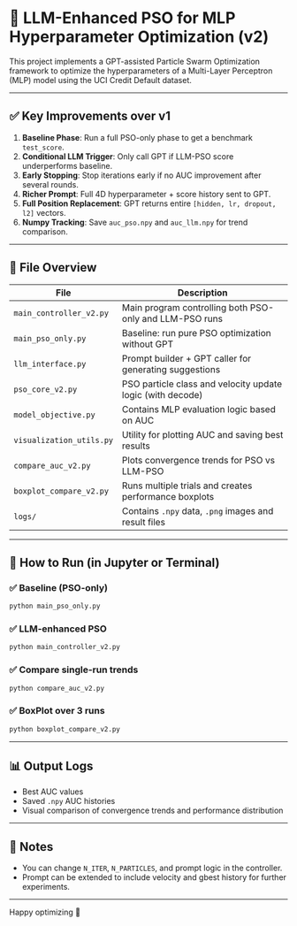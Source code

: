 # 📌 LLM-Enhanced PSO for MLP Hyperparameter Optimization (v2)

This project implements a GPT-assisted Particle Swarm Optimization framework to optimize the hyperparameters of a Multi-Layer Perceptron (MLP) model using the UCI Credit Default dataset.

---

## ✅ Key Improvements over v1

1. **Baseline Phase**: Run a full PSO-only phase to get a benchmark `test_score`.
2. **Conditional LLM Trigger**: Only call GPT if LLM-PSO score underperforms baseline.
3. **Early Stopping**: Stop iterations early if no AUC improvement after several rounds.
4. **Richer Prompt**: Full 4D hyperparameter + score history sent to GPT.
5. **Full Position Replacement**: GPT returns entire `[hidden, lr, dropout, l2]` vectors.
6. **Numpy Tracking**: Save `auc_pso.npy` and `auc_llm.npy` for trend comparison.

---

## 📁 File Overview

| File | Description |
|------|-------------|
| `main_controller_v2.py` | Main program controlling both PSO-only and LLM-PSO runs |
| `main_pso_only.py` | Baseline: run pure PSO optimization without GPT |
| `llm_interface.py` | Prompt builder + GPT caller for generating suggestions |
| `pso_core_v2.py` | PSO particle class and velocity update logic (with decode) |
| `model_objective.py` | Contains MLP evaluation logic based on AUC |
| `visualization_utils.py` | Utility for plotting AUC and saving best results |
| `compare_auc_v2.py` | Plots convergence trends for PSO vs LLM-PSO |
| `boxplot_compare_v2.py` | Runs multiple trials and creates performance boxplots |
| `logs/` | Contains `.npy` data, `.png` images and result files |

---

## 🚀 How to Run (in Jupyter or Terminal)

### ✅ Baseline (PSO-only)
```bash
python main_pso_only.py
```

### ✅ LLM-enhanced PSO
```bash
python main_controller_v2.py
```

### ✅ Compare single-run trends
```bash
python compare_auc_v2.py
```

### ✅ BoxPlot over 3 runs
```bash
python boxplot_compare_v2.py
```

---

## 📊 Output Logs
- Best AUC values
- Saved `.npy` AUC histories
- Visual comparison of convergence trends and performance distribution

---

## 🧠 Notes
- You can change `N_ITER`, `N_PARTICLES`, and prompt logic in the controller.
- Prompt can be extended to include velocity and gbest history for further experiments.

---

Happy optimizing 🎯

